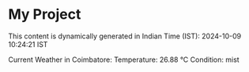 # My Project

This content is dynamically generated in Indian Time (IST): 2024-10-09 10:24:21 IST


Current Weather in Coimbatore:
Temperature: 26.88 °C
Condition: mist
